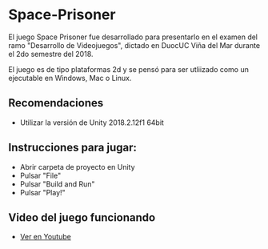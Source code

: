 # Space-Prisoner

El juego Space Prisoner fue desarrollado para presentarlo en el examen del ramo "Desarrollo de Videojuegos", dictado en DuocUC Viña del Mar durante el 2do semestre del 2018.

El juego es de tipo plataformas 2d y se pensó para ser utliizado como un ejecutable en Windows, Mac o Linux.

## Recomendaciones
- Utilizar la versión de Unity 2018.2.12f1 64bit

## Instrucciones para jugar:
- Abrir carpeta de proyecto en Unity
- Pulsar "File"
- Pulsar "Build and Run"
- Pulsar "Play!"

## Video del juego funcionando
- [Ver en Youtube](https://www.youtube.com/watch?v=rVR9SH6BjPs)
